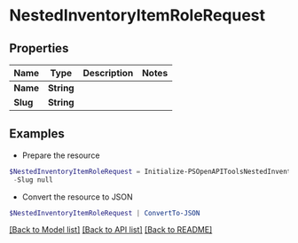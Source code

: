 # NestedInventoryItemRoleRequest
## Properties

Name | Type | Description | Notes
------------ | ------------- | ------------- | -------------
**Name** | **String** |  | 
**Slug** | **String** |  | 

## Examples

- Prepare the resource
```powershell
$NestedInventoryItemRoleRequest = Initialize-PSOpenAPIToolsNestedInventoryItemRoleRequest  -Name null `
 -Slug null
```

- Convert the resource to JSON
```powershell
$NestedInventoryItemRoleRequest | ConvertTo-JSON
```

[[Back to Model list]](../README.md#documentation-for-models) [[Back to API list]](../README.md#documentation-for-api-endpoints) [[Back to README]](../README.md)

